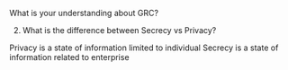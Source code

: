 What is your understanding about GRC?


2) What is the difference between Secrecy vs Privacy?

Privacy is a state of information limited to individual
Secrecy is a state of information related to enterprise
